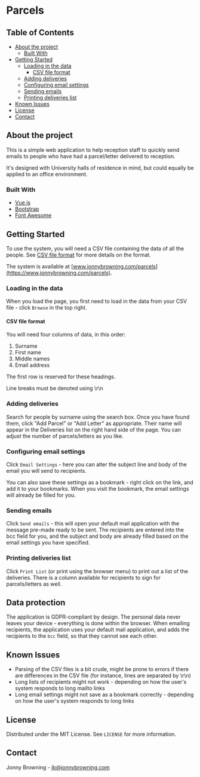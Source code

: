 # Parcels

## Table of Contents

  - [About the project](#about-the-project)
    - [Built With](#built-with)
  - [Getting Started](#getting-started)
    - [Loading in the data](#loading-in-the-data)
      - [CSV file format](#csv-file-format)
    - [Adding deliveries](#adding-deliveries)
    - [Configuring email settings](#configuring-email-settings)
    - [Sending emails](#sending-emails)
    - [Printing deliveries list](#printing-deliveries-list)
  - [Known Issues](#known-issues)
  - [License](#license)
  - [Contact](#contact)

## About the project

This is a simple web application to help reception staff to quickly send emails to people who have had a parcel/letter delivered to reception. 

It's designed with University halls of residence in mind, but could equally be applied to an office environment.

### Built With

* [Vue.js](https://vuejs.org)
* [Bootstrap](https://getbootstrap.com)
* [Font Awesome](https://fontawesome.com)

## Getting Started

To use the system, you will need a CSV file containing the data of all the people. See [CSV file format](#csv-file-format) for more details on the format.

The system is available at [www.jonnybrowning.com/parcels](https://www.jonnybrowning.com/parcels).

### Loading in the data

When you load the page, you first need to load in the data from your CSV file - click `Browse` in the top right.

#### CSV file format

You will need four columns of data, in this order:

1. Surname
2. First name
3. Middle names
4. Email address

The first row is reserved for these headings.

Line breaks must be denoted using \r\n

### Adding deliveries

Search for people by surname using the search box. Once you have found them, click "Add Parcel" or "Add Letter" as appropriate. Their name will appear in the Deliveries list on the right hand side of the page. You can adjust the number of parcels/letters as you like.

### Configuring email settings

Click `Email Settings` - here you can alter the subject line and body of the email you will send to recipients.

You can also save these settings as a bookmark - right click on the link, and add it to your bookmarks. When you visit the bookmark, the email settings will already be filled for you.

### Sending emails

Click `Send emails` - this will open your default mail application with the message pre-made ready to be sent. The recipients are entered into the bcc field for you, and the subject and body are already filled based on the email settings you have specified.

### Printing deliveries list

Click `Print List` (or print using the browser menu) to print out a list of the deliveries. There is a column available for recipients to sign for parcels/letters as well.

## Data protection

The application is GDPR-compliant by design. The personal data never leaves your device - everything is done within the browser. When emailing recipients, the application uses your default mail application, and adds the recipients to the `bcc` field, so that they cannot see each other.

## Known Issues

* Parsing of the CSV files is a bit crude, might be prone to errors if there are differences in the CSV file (for instance, lines are separated by \r\n)
* Long lists of recipients might not work - depending on how the user's system responds to long mailto links
* Long email settings might not save as a bookmark correctly - depending on how the user's system responds to long links

## License

Distributed under the MIT License. See `LICENSE` for more information.

## Contact

Jonny Browning - jb@jonnybrowning.com